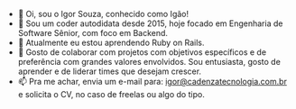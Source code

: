 - 👋 Oi, sou o Igor Souza, conhecido como Igão!
- 👀 Sou um coder autodidata desde 2015, hoje focado em Engenharia de Software Sênior, com foco em Backend.
- 🌱 Atualmente eu estou aprendendo Ruby on Rails.
- 💞️ Gosto de colaborar com projetos com objetivos específicos e de preferência com grandes valores envolvidos. Sou entusiasta, gosto de aprender e de liderar times que desejam crescer.
- 📫 Pra me achar, envia um e-mail para: igor@cadenzatecnologia.com.br e solicita o CV, no caso de freelas ou algo do tipo.

<!---
igorsouzadevbr/igorsouzadevbr is a ✨ special ✨ repository because its `README.md` (this file) appears on your GitHub profile.
You can click the Preview link to take a look at your changes.
--->
